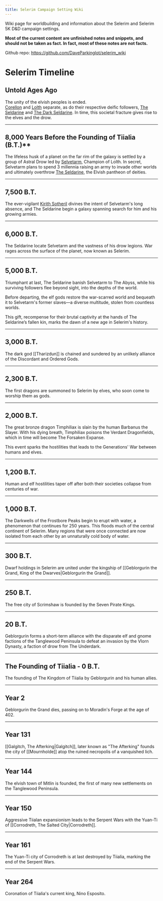 ```yaml
---
title: Selerim Campaign Setting Wiki
---
```

Wiki page for worldbuilding and information about the Selerim and Selerim 5K D&D campaign settings.

**Most of the current content are unfinished notes and snippets, and should not be taken as fact. In fact, most of these notes are not facts.**

Github repo:
https://github.com/DaveParkinglot/selerim_wiki

# Selerim Timeline

## Untold Ages Ago
The unity of the elvish peoples is ended.  
[Corellon](https://5e.tools/deities.html#corellon%20larethian_elven_mtf) and [Lolth](https://5e.tools/deities.html#lolth_drow_mtf) separate, as do their respective deific followers, [The Seldarine](https://5e.tools/tables.html#elf%20deities%20(the%20seldarine)_mtf) and [The Dark Seldarine](https://5e.tools/tables.html#drow%20deities%20(the%20dark%20seldarine)_mtf). In time, this societal fracture gives rise to the elves and the drow.

---

## 8,000 Years Before the Founding of Tiialia (B.T.)**
The lifeless husk of a planet on the far rim of the galaxy is settled by a group of Astral Drow led by [Selvetarm](https://5e.tools/deities.html#selvetarm_drow_mtf), Champion of Lolth. In secret, Selvetarm plans to spend 3 millennia raising an army to invade other worlds and ultimately overthrow [The Seldarine](https://5e.tools/tables.html#elf%20deities%20(the%20seldarine)_mtf), the Elvish pantheon of deities.

---

## 7,500 B.T.
The ever-vigilant [Kirith Sotheril](https://5e.tools/deities.html#kirith%20sotheril_elven_mtf) divines the intent of Selvetarm's long absence, and The Seldarine begin a galaxy spanning search for him and his growing armies.

---

## 6,000 B.T.
The Seldarine locate Selvetarm and the vastness of his drow legions. War rages across the surface of the planet, now known as Selerim.

---

## 5,000 B.T.
Triumphant at last, The Seldarine banish Selvetarm to The Abyss, while his surviving followers flee beyond sight, into the depths of the world.  

Before departing, the elf gods restore the war-scarred world and bequeath it to Selvetarm's former slaves—a diverse multitude, stolen from countless worlds.  

This gift, recompense for their brutal captivity at the hands of The Seldarine’s fallen kin, marks the dawn of a new age in Selerim's history.

---

## 3,000 B.T.
The dark god [[Tharizdun]] is chained and sundered by an unlikely alliance of the Discordant and Ordered Gods.

---

## 2,300 B.T.
The first dragons are summoned to Selerim by elves, who soon come to worship them as gods.

---

## 2,000 B.T.
The great bronze dragon Timphiliax is slain by the human Barbanus the Slayer. With his dying breath, Timphiliax poisons the Verdant Dragonfields, which in time will become The Forsaken Expanse.  

This event sparks the hostilities that leads to the Generations' War between humans and elves.

---

## 1,200 B.T.
Human and elf hostilities taper off after both their societies collapse from centuries of war.

---

## 1,000 B.T.
The Darkwells of the Frostbore Peaks begin to erupt with water, a phenomenon that continues for 250 years. This floods much of the central continent of Selerim. Many regions that were once connected are now isolated from each other by an unnaturally cold body of water.

---

## 300 B.T.
Dwarf holdings in Selerim are united under the kingship of [[Geblorgurin the Grand, King of the Dwarves|Geblorgurin the Grand]].

---

## 250 B.T.
The free city of Scrimshaw is founded by the Seven Pirate Kings.

---

## 20 B.T.
Geblorgurin forms a short-term alliance with the disparate elf and gnome factions of the Tanglewood Peninsula to defeat an invasion by the Vlorn Dynasty, a faction of drow from The Underdark.

---

## **The Founding of Tiialia - 0 B.T.**
The founding of The Kingdom of Tiialia by Geblorgurin and his human allies.

---

## Year 2
Geblorgurin the Grand dies, passing on to Moradin's Forge at the age of 402.

---

## Year 131
[[Galgitch, The Afterking|Galgitch]], later known as "The Afterking" founds the city of [[Mournholde]] atop the ruined necropolis of a vanquished lich.

---

## Year 144
The elvish town of Mitlin is founded, the first of many new settlements on the Tanglewood Peninsula.

---

## Year 150
Aggressive Tiialan expansionism leads to the Serpent Wars with the Yuan-Ti of [[Corrodreth, The Salted City|Corrodreth]].

---

## Year 161
The Yuan-Ti city of Corrodreth is at last destroyed by Tiialia, marking the end of the Serpent Wars.

---

## Year 264
Coronation of Tiialia's current king, Nino Esposito.

